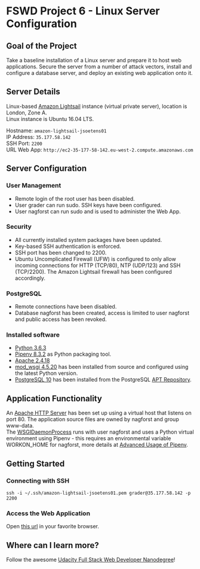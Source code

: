 # FSWD Project 6 - Linux Server Configuration

## Goal of the Project
Take a baseline installation of a Linux server and prepare it to host web applications. Secure the server from a number of attack vectors, install and configure a database server, and deploy an existing web application onto it.

## Server Details
Linux-based [Amazon Lightsail](https://amazonlightsail.com/) instance (virtual private server), location is London, Zone A.  
Linux instance is Ubuntu 16.04 LTS.  

Hostname: `amazon-lightsail-jsoetens01`  
IP Address: `35.177.58.142`   
SSH Port: `2200`  
URL Web App: `http://ec2-35-177-58-142.eu-west-2.compute.amazonaws.com`

## Server Configuration
### User Management
* Remote login of the root user has been disabled.
* User grader can run sudo. SSH keys have been configured.
* User nagforst can run sudo and is used to administer the Web App.

### Security
* All currently installed system packages have been updated.
* Key-based SSH authentication is enforced.
* SSH port has been changed to 2200.
* Ubuntu Uncomplicated Firewall (UFW) is configured to only allow incoming connections for HTTP (TCP/80), NTP (UDP/123) and SSH (TCP/2200). The Amazon Lightsail firewall has been configured accordingly.

### PostgreSQL
* Remote connections have been disabled.
* Database nagforst has been created, access is limited to user nagforst and public access has been revoked.

### Installed software
* [Python 3.6.3](https://www.python.org/downloads/release/python-363/)
* [Pipenv 8.3.2](https://docs.pipenv.org) as Python packaging tool.
* [Apache 2.4.18](https://httpd.apache.org/)
* [mod_wsgi 4.5.20](https://modwsgi.readthedocs.io/en/develop/) has been installed from source and configured using the latest Python version.
* [PostgreSQL 10](https://www.postgresql.org) has been installed from the PostgreSQL [APT Repository](https://wiki.postgresql.org/wiki/Apt).

## Application Functionality
An [Apache HTTP Server](https://httpd.apache.org/docs/2.4/vhosts/) has been set up using a virtual host that listens on port 80. The application source files are owned by nagforst and group www-data.  
The [WSGIDaemonProcess](http://modwsgi.readthedocs.io/en/develop/configuration-directives/WSGIDaemonProcess.html) runs with user nagforst and uses a Python virtual environment using Pipenv - this requires an environmental variable WORKON_HOME for nagforst, more details at [Advanced Usage of Pipenv](https://docs.pipenv.org/advanced.html).

## Getting Started
### Connecting with SSH
`ssh -i ~/.ssh/amazon-lightsail-jsoetens01.pem grader@35.177.58.142 -p 2200`  

### Access the Web Application
Open [this url](http://ec2-35-177-58-142.eu-west-2.compute.amazonaws.com) in your favorite browser.

## Where can I learn more?
Follow the awesome [Udacity Full Stack Web Developer Nanodegree](https://www.udacity.com/course/full-stack-web-developer-nanodegree--nd004)!
